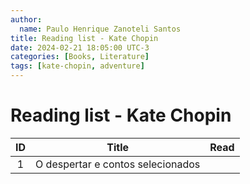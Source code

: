 ```yaml
---
author:
  name: Paulo Henrique Zanoteli Santos
title: Reading list - Kate Chopin
date: 2024-02-21 18:05:00 UTC-3
categories: [Books, Literature]
tags: [kate-chopin, adventure]
---
```


# Reading list - Kate Chopin

| ID  | Title                             | Read |
|:---:| --------------------------------- |:----:|
| 1   | O despertar e contos selecionados |      |
